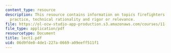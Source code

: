 ```yaml
---
content_type: resource
description: This resource contains information on topics firefighters, reflective
  practice, technical rationality and rigor or relevance.
file: https://ol-ocw-studio-app-production.s3.amazonaws.com/courses/11-965-reflective-practice-an-approach-for-expanding-your-learning-frontiers-january-iap-2007/06d9fde04de1227a0669a09eeff511f1_lect1.pdf
file_type: application/pdf
resourcetype: Document
title: lect1.pdf
uid: 06d9fde0-4de1-227a-0669-a09eeff511f1
---
```

